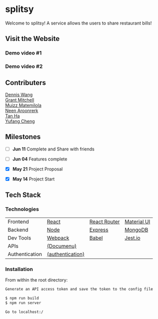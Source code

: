 # splitsy
Welcome to splitsy! A service allows the users to share restaurant bills!


## Visit the Website

### Demo video #1
### Demo video #2


## Contributers

[Dennis Wang](https://github.com/denniswangcodes) <br/>
[Grant Mitchell](https://github.com/grant350)<br/>
[Muizz Matemilola](https://github.com/ayokanme)<br/>
[Neen Aroonrerk](https://github.com/neenachcha)<br/>
[Tan Ha](https://github.com/tandha)<br/>
[Yufang Cheng](https://github.com/yfcheng1)<br/>


## Milestones

-   [ ] **Jun 11** Complete and Share with friends
-   [ ] **Jun 04** Features complete
-   [x] **May 21** Project Proposal
-   [x] **May 14** Project Start


## Tech Stack

### Technologies

<table>
  <tr>
    <td>Frontend</td>
    <td><a href="https://reactjs.org/">React</a></td>
    <td><a href="https://reactrouter.com/">React Router</a></td>
    <td><a href="https://mui.com/">Material UI</a></td>
  </tr>
  <tr>
    <td>Backend</td>
    <td><a href="http://nodejs.org">Node</a></td>
    <td><a href="http://expressjs.com">Express</a></td>
    <td><a href="https://www.mongodb.com/">MongoDB</a></td>
  </tr>
  <tr>
      <td>Dev Tools</td>
      <td><a href="https://webpack.js.org/">Webpack</a></td>
      <td><a href="https://babeljs.io/">Babel</a></td>
      <td><a href="https://jestjs.io/">Jest.io</a></td>
    </tr>
  <tr>
    <td>APIs</td>
    <td><a href="">(Documenu)</a></td>
  </tr>
  <tr>
      <td>Authentication</td>
      <td><a href="">(authentication)</a></td>
    </tr>
</table>


### Installation

From within the root directory:
```sh
Generate an API access token and save the token to the config file

$ npm run build
$ npm run server

Go to localhost:/
```
